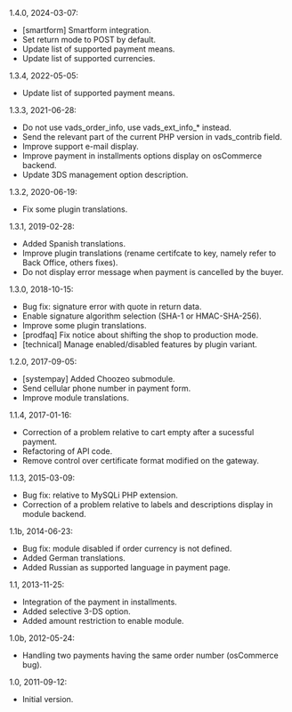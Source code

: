 1.4.0, 2024-03-07:
- [smartform] Smartform integration.
- Set return mode to POST by default.
- Update list of supported payment means.
- Update list of supported currencies.

1.3.4, 2022-05-05:
- Update list of supported payment means.

1.3.3, 2021-06-28:
- Do not use vads\_order\_info, use vads\_ext\_info\_* instead.
- Send the relevant part of the current PHP version in vads\_contrib field.
- Improve support e-mail display.
- Improve payment in installments options display on osCommerce backend.
- Update 3DS management option description.

1.3.2, 2020-06-19:
- Fix some plugin translations.

1.3.1, 2019-02-28:
- Added Spanish translations.
- Improve plugin translations (rename certifcate to key, namely refer to Back Office, others fixes).
- Do not display error message when payment is cancelled by the buyer.

1.3.0, 2018-10-15:
- Bug fix: signature error with quote in return data.
- Enable signature algorithm selection (SHA-1 or HMAC-SHA-256).
- Improve some plugin translations.
- [prodfaq] Fix notice about shifting the shop to production mode.
- [technical] Manage enabled/disabled features by plugin variant.

1.2.0, 2017-09-05:
- [systempay] Added Choozeo submodule.
- Send cellular phone number in payment form.
- Improve module translations.

1.1.4, 2017-01-16:
- Correction of a problem relative to cart empty after a sucessful payment.
- Refactoring of API code.
- Remove control over certificate format modified on the gateway.

1.1.3, 2015-03-09:
- Bug fix: relative to MySQLi PHP extension.
- Correction of a problem relative to labels and descriptions display in module backend.

1.1b, 2014-06-23:
- Bug fix: module disabled if order currency is not defined.
- Added German translations.
- Added Russian as supported language in payment page.

1.1, 2013-11-25:
- Integration of the payment in installments.
- Added selective 3-DS option.
- Added amount restriction to enable module.

1.0b, 2012-05-24:
- Handling two payments having the same order number (osCommerce bug).

1.0, 2011-09-12:
- Initial version.

